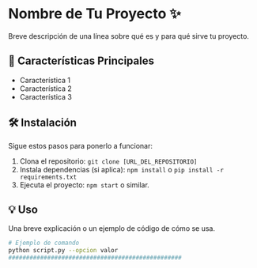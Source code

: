 # Nombre de Tu Proyecto ✨

Breve descripción de una línea sobre qué es y para qué sirve tu proyecto.

## 🚀 Características Principales

* Característica 1
* Característica 2
* Característica 3

## 🛠️ Instalación

Sigue estos pasos para ponerlo a funcionar:

1.  Clona el repositorio: `git clone [URL_DEL_REPOSITORIO]`
2.  Instala dependencias (si aplica): `npm install` o `pip install -r requirements.txt`
3.  Ejecuta el proyecto: `npm start` o similar.

## 💡 Uso

Una breve explicación o un ejemplo de código de cómo se usa.

```bash
# Ejemplo de comando
python script.py --opcion valor
#################################################
